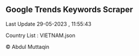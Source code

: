 

## Google Trends Keywords Scraper 
 
Last Update 29-05-2023 , 11:55:43

Country List :
VIETNAM.json



© Abdul Muttaqin 
